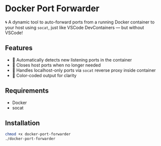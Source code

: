 # Docker Port Forwarder

🌀 A dynamic tool to auto-forward ports from a running Docker container to your host using `socat`, just like VSCode DevContainers — but without VSCode!

## Features

- 🔄 Automatically detects new listening ports in the container
- 🧼 Closes host ports when no longer needed
- 🔁 Handles localhost-only ports via `socat` reverse proxy inside container
- 🌈 Color-coded output for clarity

## Requirements

- Docker
- socat

## Installation

```bash
chmod +x docker-port-forwarder
./docker-port-forwarder
```
